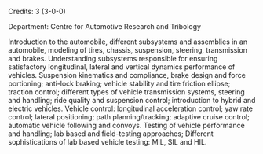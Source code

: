 Credits: 3 (3-0-0)

Department: Centre for Automotive Research and Tribology

Introduction to the automobile, different subsystems and assemblies in an automobile, modeling of tires, chassis, suspension, steering, transmission and brakes. Understanding subsystems responsible for ensuring satisfactory longitudinal, lateral and vertical dynamics performance of vehicles. Suspension kinematics and compliance, brake design and force portioning; anti-lock braking; vehicle stability and tire friction ellipse; traction control; different types of vehicle transmission systems, steering and handling; ride quality and suspension control; introduction to hybrid and electric vehicles. Vehicle control: longitudinal acceleration control; yaw rate control; lateral positioning; path planning/tracking; adaptive cruise control; automatic vehicle following and convoys. Testing of vehicle performance and handling; lab based and field-testing approaches; Different sophistications of lab based vehicle testing: MIL, SIL and HIL.